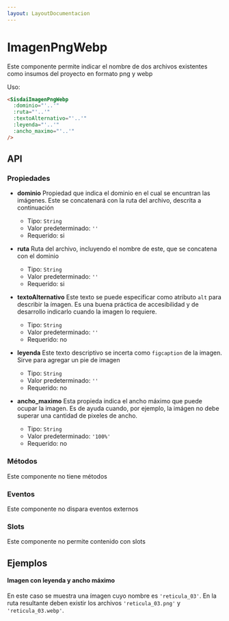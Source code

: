 ```yaml
---
layout: LayoutDocumentacion
---
```


# ImagenPngWebp

Este componente permite indicar el nombre de dos archivos existentes como insumos del proyecto en formato png y webp

Uso:

```html
<SisdaiImagenPngWebp
  :dominio="'..'"
  :ruta="'..'"
  :textoAlternativo="'..'"
  :leyenda="'..'"
  :ancho_maximo="'..'"
/>
```

<section id="api">

## API

### Propiedades

- **dominio**
  Propiedad que indica el dominio en el cual se encuntran las imágenes. Este se concatenará con la ruta del archivo, descrita a continuación

  - Tipo: `String`
  - Valor predeterminado: `''`
  - Requerido: si

- **ruta**
  Ruta del archivo, incluyendo el nombre de este, que se concatena con el dominio

  - Tipo: `String`
  - Valor predeterminado: `''`
  - Requerido: si

- **textoAlternativo**
  Este texto se puede especificar como atributo `alt` para describir la ímagen. Es una buena práctica de accesibilidad y de desarrollo indicarlo cuando la imagen lo requiere.

  - Tipo: `String`
  - Valor predeterminado: `''`
  - Requerido: no

- **leyenda**
  Este texto descriptivo se incerta como `figcaption` de la imagen. Sirve para agregar un pie de imagen

  - Tipo: `String`
  - Valor predeterminado: `''`
  - Requerido: no

- **ancho_maximo**
  Esta propieda indica el ancho máximo que puede ocupar la imagen. Es de ayuda cuando, por ejemplo, la imágen no debe superar una cantidad de pixeles de ancho.

  - Tipo: `String`
  - Valor predeterminado: `'100%'`
  - Requerido: no

### Métodos

Este componente no tiene métodos

### Eventos

Este componente no dispara eventos externos

### Slots

Este componente no permite contenido con slots

</section>

<section id="ejemplos">

## Ejemplos

#### Imagen con leyenda y ancho máximo

En este caso se muestra una ímagen cuyo nombre es `'reticula_03'`. En la ruta resultante deben existir los archivos `'reticula_03.png'` y `'reticula_03.webp'`.

<utils-ejemplo-doc ruta="imagen-png-webp/basico.vue"/>

</section>
